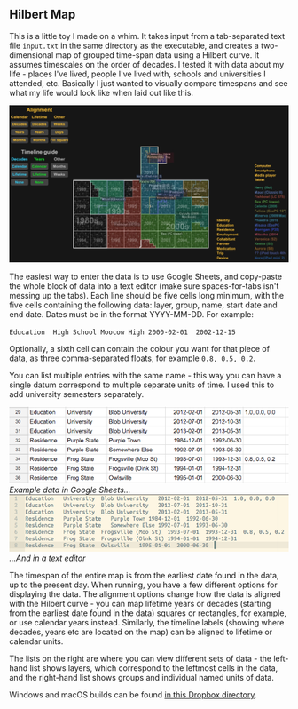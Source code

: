 ## Hilbert Map

This is a little toy I made on a whim. It takes input from a tab-separated text file `input.txt` in the same directory as the executable, and creates a two-dimensional map of grouped time-span data using a Hilbert curve. It assumes timescales on the order of decades. I tested it with data about my life - places I've lived, people I've lived with, schools and universities I attended, etc. Basically I just wanted to visually compare timespans and see what my life would look like when laid out like this.

![a screenshot of the toy in action](screenshot.jpg)

The easiest way to enter the data is to use Google Sheets, and copy-paste the whole block of data into a text editor (make sure spaces-for-tabs isn't messing up the tabs). Each line should be five cells long minimum, with the five cells containing the following data: layer, group, name, start date and end date. Dates must be in the format YYYY-MM-DD. For example:

`Education  High School Moocow High 2000-02-01  2002-12-15`

Optionally, a sixth cell can contain the colour you want for that piece of data, as three comma-separated floats, for example `0.8, 0.5, 0.2`.

You can list multiple entries with the same name - this way you can have a single datum correspond to multiple separate units of time. I used this to add university semesters separately.

![entering the data in Google Sheets](sheets.png)
*Example data in Google Sheets...*
![the data in a text editor](text.png)
*...And in a text editor*

The timespan of the entire map is from the earliest date found in the data, up to the present day. When running, you have a few different options for displaying the data. The alignment options change how the data is aligned with the Hilbert curve - you can map lifetime years or decades (starting from the earliest date found in the data) squares or rectangles, for example, or use calendar years instead. Similarly, the timeline labels (showing where decades, years etc are located on the map) can be aligned to lifetime or calendar units.

The lists on the right are where you can view different sets of data - the left-hand list shows layers, which correspond to the leftmost cells in the data, and the right-hand list shows groups and individual named units of data.

Windows and macOS builds can be found [in this Dropbox directory](https://www.dropbox.com/sh/bvji3frjurmkfqf/AADE7BN2eNXVbJ6rDNSjitMJa?dl=0).